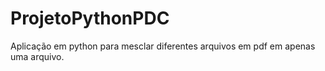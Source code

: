 # ProjetoPythonPDC
Aplicação em python para mesclar diferentes arquivos em pdf em apenas uma arquivo.
